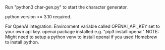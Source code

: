 Run "python3 char-gen.py" to start the character generator.

python version >= 3.10 required.

For OpenAI integration:
Environment variable called OPENAI_API_KEY set to your own api key.
openai package installed e.g. "pip3 install openai"
NOTE: Might need to setup a python venv to install openai if you used Homebrew to install python.